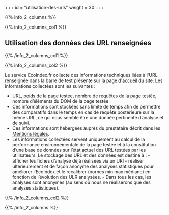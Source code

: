 +++
id = "utilisation-des-urls"
weight = 30
+++

{{% info_2_columns %}}

{{% info_2_columns_col1 %}}

## Utilisation des données des URL renseignées

{{% /info_2_columns_col1 %}}

{{% info_2_columns_col2 %}}

Le service EcoIndex.fr collecte des informations techniques liées à l'URL renseignée dans la barre de test présente sur la <a href="https://www.ecoindex.fr/" title="Accueil EcoIndex.fr">page d'accueil du site</a>. Les informations collectées sont les suivantes :

- URL, poids de la page testée, nombre de requêtes de la page testée, nombre d’éléments du DOM de la page testée.
- Ces informations sont stockées sans limite de temps afin de permettre des comparatifs dans le temps en cas de requête
  postérieure sur la même URL, ce qui nous semble être une donnée pertinente d’analyse et de suivi.
- Ces informations sont hébergées auprès du prestataire décrit dans les [Mentions légales](/mentions-legales/).
- Les informations collectées servent uniquement au calcul de la performance environnementale de la page testée et à la
  constitution d’une base de données sur l’état actuel des URL testées par les utilisateurs. Le stockage des URL et des
  données est destiné à : - afficher les fiches d’analyse déjà réalisées via un URI - réaliser ultérieurement et de
  façon anonyme des analyses statistiques pour améliorer l’EcoIndex et le recalibrer (bornes min max médiane) en
  fonction de l’évolution des ULR analysées. - Dans tous les cas, les analyses sont anonymes (au sens où nous ne
  réaliserons que des analyses statistiques).

{{% /info_2_columns_col2 %}}

{{% /info_2_columns %}}
